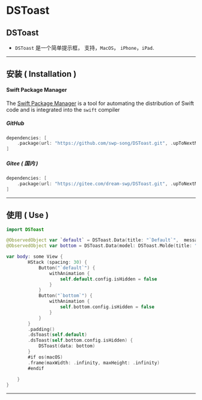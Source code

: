 # DSToast
## DSToast

* `DSToast` 是一个简单提示框， 支持，`MacOS`， `iPhone`，`iPad`.

----

## 安装 ( Installation ) 

#### Swift Package Manager


The [Swift Package Manager](https://swift.org/package-manager/) is a tool for automating the distribution of Swift code and is integrated into the `swift` compiler


##### GitHub

```swift
dependencies: [
    .package(url: "https://github.com/swp-song/DSToast.git", .upToNextMajor(from: "1.1.0"))
]
```

##### Gitee ( 国内 )

```swift
dependencies: [
    .package(url: "https://gitee.com/dream-swp/DSToast.git", .upToNextMajor(from: "1.1.0"))
]
````

----

## 使用 ( Use )

```swift
import DSToast

@ObservedObject var `default` = DSToast.Data(title: "`Default`",  message: "`Default Message`")
@ObservedObject var bottom = DSToast.Data(model: DSToast.Molde(title: "`Center`", message: "`Center Message`", textAlignment: .center, alignment: .vertical), position: .bottom)

var body: some View {
        HStack (spacing: 30) {
            Button("`default`") {
                withAnimation {
                    self.default.config.isHidden = false
                }
            }
          	Button("`bottom`") {
                withAnimation {
                    self.bottom.config.isHidden = false
                }
            }
        }
        .padding()
        .dsToast(self.default)
        .dsToast(self.bottom.config.isHidden) {
            DSToast(data: bottom)
        }
        #if os(macOS)
        .frame(maxWidth: .infinity, maxHeight: .infinity)
        #endif
      
    }
}


```

----

